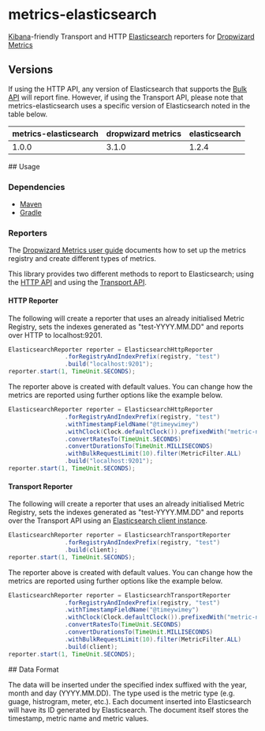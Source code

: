 metrics-elasticsearch
=====================

[Kibana](http://www.elasticsearch.org/overview/kibana/)-friendly Transport and HTTP [Elasticsearch](http://www.elasticsearch.org/) reporters for [Dropwizard Metrics](https://github.com/dropwizard/metrics)

## Versions

If using the HTTP API, any version of Elasticsearch that supports the [Bulk API](http://www.elasticsearch.org/guide/en/elasticsearch/reference/current/docs-bulk.html) will report fine. 
However, if using the Transport API, please note that metrics-elasticsearch uses a specific version of Elasticsearch noted in the table below.

| metrics-elasticsearch  | dropwizard metrics | elasticsearch |
| ------------- | ------------- | ------------- |
| 1.0.0  | 3.1.0  | 1.2.4  |

## Usage

### Dependencies

* [Maven](https://github.com/tomcashman/metrics-elasticsearch/wiki/Maven-Dependencies)
* [Gradle](https://github.com/tomcashman/metrics-elasticsearch/wiki/Gradle-Dependencies)

### Reporters

The [Dropwizard Metrics user guide](https://dropwizard.github.io/metrics/3.1.0/getting-started/) documents how to set up the metrics registry and create different types of metrics.

This library provides two different methods to report to Elasticsearch; using the [HTTP API](http://www.elasticsearch.org/guide/en/elasticsearch/reference/current/modules-http.html) and using the [Transport API](http://www.elasticsearch.org/guide/en/elasticsearch/reference/current/modules-transport.html). 

#### HTTP Reporter

The following will create a reporter that uses an already initialised Metric Registry, sets the indexes generated as "test-YYYY.MM.DD" and reports over HTTP to localhost:9201.

```java
ElasticsearchReporter reporter = ElasticsearchHttpReporter
                .forRegistryAndIndexPrefix(registry, "test")
                .build("localhost:9201");
reporter.start(1, TimeUnit.SECONDS);
```

The reporter above is created with default values. You can change how the metrics are reported using further options like the example below.

```java
ElasticsearchReporter reporter = ElasticsearchHttpReporter
                .forRegistryAndIndexPrefix(registry, "test")
                .withTimestampFieldName("@timeywimey")
                .withClock(Clock.defaultClock()).prefixedWith("metric-name-prefix-")
                .convertRatesTo(TimeUnit.SECONDS)
                .convertDurationsTo(TimeUnit.MILLISECONDS)
                .withBulkRequestLimit(10).filter(MetricFilter.ALL)
                .build("localhost:9201");
reporter.start(1, TimeUnit.SECONDS);
```

#### Transport Reporter

The following will create a reporter that uses an already initialised Metric Registry, sets the indexes generated as "test-YYYY.MM.DD" and reports over the Transport API using an [Elasticsearch client instance](http://www.elasticsearch.org/guide/en/elasticsearch/client/java-api/current/client.html).

```java
ElasticsearchReporter reporter = ElasticsearchTransportReporter
                .forRegistryAndIndexPrefix(registry, "test")
                .build(client);
reporter.start(1, TimeUnit.SECONDS);
```

The reporter above is created with default values. You can change how the metrics are reported using further options like the example below.

```java
ElasticsearchReporter reporter = ElasticsearchTransportReporter
                .forRegistryAndIndexPrefix(registry, "test")
                .withTimestampFieldName("@timeywimey")
                .withClock(Clock.defaultClock()).prefixedWith("metric-name-prefix-")
                .convertRatesTo(TimeUnit.SECONDS)
                .convertDurationsTo(TimeUnit.MILLISECONDS)
                .withBulkRequestLimit(10).filter(MetricFilter.ALL)
                .build(client);
reporter.start(1, TimeUnit.SECONDS);
```

## Data Format

The data will be inserted under the specified index suffixed with the year, month and day (YYYY.MM.DD). 
The type used is the metric type (e.g. guage, histrogram, meter, etc.). 
Each document inserted into Elasticsearch will have its ID generated by Elasticsearch. 
The document itself stores the timestamp, metric name and metric values.